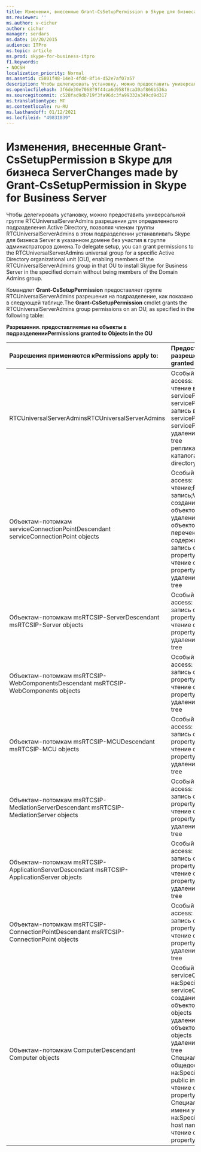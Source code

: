 ```yaml
---
title: Изменения, внесенные Grant-CsSetupPermission в Skype для бизнеса Server
ms.reviewer: ''
ms.author: v-cichur
author: cichur
manager: serdars
ms.date: 10/20/2015
audience: ITPro
ms.topic: article
ms.prod: skype-for-business-itpro
f1.keywords:
- NOCSH
localization_priority: Normal
ms.assetid: c5801f48-14e3-4fdd-8f14-d52e7af07a57
description: Чтобы делегировать установку, можно предоставить универсальной группе RTCUniversalServerAdmins разрешения для определенного подразделения Active Directory, позволяя членам группы RTCUniversalServerAdmins в этом подразделении устанавливать Skype для бизнеса Server в указанном домене без участия в группе администраторов домена.
ms.openlocfilehash: 3f6de30e7068f9f44ca6d958f8ca30af866b536a
ms.sourcegitcommit: c528fad9db719f3fa96dc3fa99332a349cd9d317
ms.translationtype: MT
ms.contentlocale: ru-RU
ms.lasthandoff: 01/12/2021
ms.locfileid: "49831839"
---
```

# <a name="changes-made-by-grant-cssetuppermission-in-skype-for-business-server"></a><span data-ttu-id="9c7bd-103">Изменения, внесенные Grant-CsSetupPermission в Skype для бизнеса Server</span><span class="sxs-lookup"><span data-stu-id="9c7bd-103">Changes made by Grant-CsSetupPermission in Skype for Business Server</span></span>
 
<span data-ttu-id="9c7bd-104">Чтобы делегировать установку, можно предоставить универсальной группе RTCUniversalServerAdmins разрешения для определенного подразделения Active Directory, позволяя членам группы RTCUniversalServerAdmins в этом подразделении устанавливать Skype для бизнеса Server в указанном домене без участия в группе администраторов домена.</span><span class="sxs-lookup"><span data-stu-id="9c7bd-104">To delegate setup, you can grant permissions to the RTCUniversalServerAdmins universal group for a specific Active Directory organizational unit (OU), enabling members of the RTCUniversalServerAdmins group in that OU to install Skype for Business Server in the specified domain without being members of the Domain Admins group.</span></span> 
  
<span data-ttu-id="9c7bd-105">Командлет **Grant-CsSetupPermission** предоставляет группе RTCUniversalServerAdmins разрешения на подразделение, как показано в следующей таблице.</span><span class="sxs-lookup"><span data-stu-id="9c7bd-105">The **Grant-CsSetupPermission** cmdlet grants the RTCUniversalServerAdmins group permissions on an OU, as specified in the following table:</span></span>
  
<span data-ttu-id="9c7bd-106">**Разрешения. предоставляемые на объекты в подразделении**</span><span class="sxs-lookup"><span data-stu-id="9c7bd-106">**Permissions granted to Objects in the OU**</span></span>

|<span data-ttu-id="9c7bd-107">**Разрешения применяются к**</span><span class="sxs-lookup"><span data-stu-id="9c7bd-107">**Permissions apply to:**</span></span>|<span data-ttu-id="9c7bd-108">**Предоставляемые разрешения**</span><span class="sxs-lookup"><span data-stu-id="9c7bd-108">**Permissions granted are:**</span></span>|
|:-----|:-----|
|<span data-ttu-id="9c7bd-109">RTCUniversalServerAdmins</span><span class="sxs-lookup"><span data-stu-id="9c7bd-109">RTCUniversalServerAdmins</span></span>  <br/> | <span data-ttu-id="9c7bd-110">Особый доступ на:</span><span class="sxs-lookup"><span data-stu-id="9c7bd-110">Special access:</span></span> <br/>  <span data-ttu-id="9c7bd-111">чтение в servicePrincipalName;</span><span class="sxs-lookup"><span data-stu-id="9c7bd-111">Read servicePrincipalName</span></span> <br/>  <span data-ttu-id="9c7bd-112">запись в servicePrincipalName;</span><span class="sxs-lookup"><span data-stu-id="9c7bd-112">Write servicePrincipalName</span></span> <br/>  <span data-ttu-id="9c7bd-113">удаление дерева;</span><span class="sxs-lookup"><span data-stu-id="9c7bd-113">Delete tree</span></span> <br/>  <span data-ttu-id="9c7bd-114">репликацию изменений каталога.</span><span class="sxs-lookup"><span data-stu-id="9c7bd-114">Replicating directory changes</span></span> <br/> |
|<span data-ttu-id="9c7bd-115">Объектам-потомкам serviceConnectionPoint</span><span class="sxs-lookup"><span data-stu-id="9c7bd-115">Descendant serviceConnectionPoint objects</span></span>  <br/> | <span data-ttu-id="9c7bd-116">Особый доступ на:</span><span class="sxs-lookup"><span data-stu-id="9c7bd-116">Special access:</span></span> <br/>  <span data-ttu-id="9c7bd-117">чтение;</span><span class="sxs-lookup"><span data-stu-id="9c7bd-117">Read permissions</span></span> <br/>  <span data-ttu-id="9c7bd-118">запись;</span><span class="sxs-lookup"><span data-stu-id="9c7bd-118">Write permissions</span></span> <br/>  <span data-ttu-id="9c7bd-119">создание дочерних объектов;</span><span class="sxs-lookup"><span data-stu-id="9c7bd-119">Create child</span></span> <br/>  <span data-ttu-id="9c7bd-120">удаление дочерних объектов;</span><span class="sxs-lookup"><span data-stu-id="9c7bd-120">Delete child</span></span> <br/>  <span data-ttu-id="9c7bd-121">перечень содержимого;</span><span class="sxs-lookup"><span data-stu-id="9c7bd-121">List contents</span></span> <br/>  <span data-ttu-id="9c7bd-122">запись свойства;</span><span class="sxs-lookup"><span data-stu-id="9c7bd-122">Write property</span></span> <br/>  <span data-ttu-id="9c7bd-123">чтение свойства;</span><span class="sxs-lookup"><span data-stu-id="9c7bd-123">Read property</span></span> <br/>  <span data-ttu-id="9c7bd-124">удаление дерева.</span><span class="sxs-lookup"><span data-stu-id="9c7bd-124">Delete tree</span></span> <br/> |
|<span data-ttu-id="9c7bd-125">Объектам-потомкам msRTCSIP-Server</span><span class="sxs-lookup"><span data-stu-id="9c7bd-125">Descendant msRTCSIP-Server objects</span></span>  <br/> | <span data-ttu-id="9c7bd-126">Особый доступ на:</span><span class="sxs-lookup"><span data-stu-id="9c7bd-126">Special access:</span></span> <br/>  <span data-ttu-id="9c7bd-127">запись свойства;</span><span class="sxs-lookup"><span data-stu-id="9c7bd-127">Write property</span></span> <br/>  <span data-ttu-id="9c7bd-128">чтение свойства;</span><span class="sxs-lookup"><span data-stu-id="9c7bd-128">Read property</span></span> <br/>  <span data-ttu-id="9c7bd-129">удаление дерева.</span><span class="sxs-lookup"><span data-stu-id="9c7bd-129">Delete tree</span></span> <br/> |
|<span data-ttu-id="9c7bd-130">Объектам-потомкам msRTCSIP-WebComponents</span><span class="sxs-lookup"><span data-stu-id="9c7bd-130">Descendant msRTCSIP-WebComponents objects</span></span>  <br/> | <span data-ttu-id="9c7bd-131">Особый доступ на:</span><span class="sxs-lookup"><span data-stu-id="9c7bd-131">Special access:</span></span> <br/>  <span data-ttu-id="9c7bd-132">запись свойства;</span><span class="sxs-lookup"><span data-stu-id="9c7bd-132">Write property</span></span> <br/>  <span data-ttu-id="9c7bd-133">чтение свойства;</span><span class="sxs-lookup"><span data-stu-id="9c7bd-133">Read property</span></span> <br/>  <span data-ttu-id="9c7bd-134">удаление дерева.</span><span class="sxs-lookup"><span data-stu-id="9c7bd-134">Delete tree</span></span> <br/> |
|<span data-ttu-id="9c7bd-135">Объектам-потомкам msRTCSIP-MCU</span><span class="sxs-lookup"><span data-stu-id="9c7bd-135">Descendant msRTCSIP-MCU objects</span></span>  <br/> | <span data-ttu-id="9c7bd-136">Особый доступ на:</span><span class="sxs-lookup"><span data-stu-id="9c7bd-136">Special access:</span></span> <br/>  <span data-ttu-id="9c7bd-137">запись свойства;</span><span class="sxs-lookup"><span data-stu-id="9c7bd-137">Write property</span></span> <br/>  <span data-ttu-id="9c7bd-138">чтение свойства;</span><span class="sxs-lookup"><span data-stu-id="9c7bd-138">Read property</span></span> <br/>  <span data-ttu-id="9c7bd-139">удаление дерева.</span><span class="sxs-lookup"><span data-stu-id="9c7bd-139">Delete tree</span></span> <br/> |
|<span data-ttu-id="9c7bd-140">Объектам-потомкам msRTCSIP-MediationServer</span><span class="sxs-lookup"><span data-stu-id="9c7bd-140">Descendant msRTCSIP-MediationServer objects</span></span>  <br/> | <span data-ttu-id="9c7bd-141">Особый доступ на:</span><span class="sxs-lookup"><span data-stu-id="9c7bd-141">Special access:</span></span> <br/>  <span data-ttu-id="9c7bd-142">запись свойства;</span><span class="sxs-lookup"><span data-stu-id="9c7bd-142">Write property</span></span> <br/>  <span data-ttu-id="9c7bd-143">чтение свойства;</span><span class="sxs-lookup"><span data-stu-id="9c7bd-143">Read property</span></span> <br/>  <span data-ttu-id="9c7bd-144">удаление дерева.</span><span class="sxs-lookup"><span data-stu-id="9c7bd-144">Delete tree</span></span> <br/> |
|<span data-ttu-id="9c7bd-145">Объектам-потомкам msRTCSIP-ApplicationServer</span><span class="sxs-lookup"><span data-stu-id="9c7bd-145">Descendant msRTCSIP-ApplicationServer objects</span></span>  <br/> | <span data-ttu-id="9c7bd-146">Особый доступ на:</span><span class="sxs-lookup"><span data-stu-id="9c7bd-146">Special access:</span></span> <br/>  <span data-ttu-id="9c7bd-147">запись свойства;</span><span class="sxs-lookup"><span data-stu-id="9c7bd-147">Write property</span></span> <br/>  <span data-ttu-id="9c7bd-148">чтение свойства;</span><span class="sxs-lookup"><span data-stu-id="9c7bd-148">Read property</span></span> <br/>  <span data-ttu-id="9c7bd-149">удаление дерева.</span><span class="sxs-lookup"><span data-stu-id="9c7bd-149">Delete tree</span></span> <br/> |
|<span data-ttu-id="9c7bd-150">Объектам-потомкам msRTCSIP-ConnectionPoint</span><span class="sxs-lookup"><span data-stu-id="9c7bd-150">Descendant msRTCSIP-ConnectionPoint objects</span></span>  <br/> | <span data-ttu-id="9c7bd-151">Особый доступ на:</span><span class="sxs-lookup"><span data-stu-id="9c7bd-151">Special access:</span></span> <br/>  <span data-ttu-id="9c7bd-152">запись свойства;</span><span class="sxs-lookup"><span data-stu-id="9c7bd-152">Write property</span></span> <br/>  <span data-ttu-id="9c7bd-153">чтение свойства;</span><span class="sxs-lookup"><span data-stu-id="9c7bd-153">Read property</span></span> <br/>  <span data-ttu-id="9c7bd-154">удаление дерева.</span><span class="sxs-lookup"><span data-stu-id="9c7bd-154">Delete tree</span></span> <br/> |
|<span data-ttu-id="9c7bd-155">Объектам-потомкам Computer</span><span class="sxs-lookup"><span data-stu-id="9c7bd-155">Descendant Computer objects</span></span>  <br/> | <span data-ttu-id="9c7bd-156">Особый доступ для serviceConnectionPoint на:</span><span class="sxs-lookup"><span data-stu-id="9c7bd-156">Special access for serviceConnectionPoint:</span></span> <br/>  <span data-ttu-id="9c7bd-157">создание дочерних объектов;</span><span class="sxs-lookup"><span data-stu-id="9c7bd-157">Create child objects</span></span> <br/>  <span data-ttu-id="9c7bd-158">удаление дочерних объектов;</span><span class="sxs-lookup"><span data-stu-id="9c7bd-158">Delete child objects</span></span> <br/>  <span data-ttu-id="9c7bd-159">удаление дерева.</span><span class="sxs-lookup"><span data-stu-id="9c7bd-159">Delete tree</span></span> <br/>  <span data-ttu-id="9c7bd-160">Специальный доступ для общедоступных сведений на:</span><span class="sxs-lookup"><span data-stu-id="9c7bd-160">Special access for public information:</span></span> <br/>  <span data-ttu-id="9c7bd-161">чтение свойства.</span><span class="sxs-lookup"><span data-stu-id="9c7bd-161">Read property</span></span> <br/>  <span data-ttu-id="9c7bd-162">Специальный доступ для имени узла DNS на:</span><span class="sxs-lookup"><span data-stu-id="9c7bd-162">Special access for DNS host name:</span></span> <br/>  <span data-ttu-id="9c7bd-163">чтение свойства.</span><span class="sxs-lookup"><span data-stu-id="9c7bd-163">Read property</span></span> <br/> |
   

